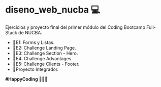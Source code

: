 # diseno_web_nucba 💻

Ejercicios y proyecto final del primer módulo del Coding Bootcamp Full-Stack de NUCBA.

  - 📁E1: Forms y Listas.
  - 📁E2: Challenge Landing Page.
  - 📁E3: Challenge Section - Hero.
  - 📁E4: Challenge Advantages.
  - 📁E5: Challenge Clients - Footer.
  - 📁Proyecto Integrador.

__#HappyCoding 👩🏻‍💻__ 
